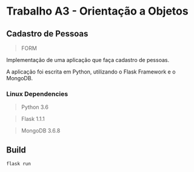 # Trabalho A3 - Orientação a Objetos

## Cadastro de Pessoas

>FORM
<p>Implementação de uma aplicação que faça cadastro de pessoas.</p>
<p>A aplicação foi escrita em Python, utilizando o Flask Framework e o MongoDB.</p>

### Linux Dependencies

> Python 3.6

> Flask 1.1.1

> MongoDB 3.6.8

## Build

```flask run```